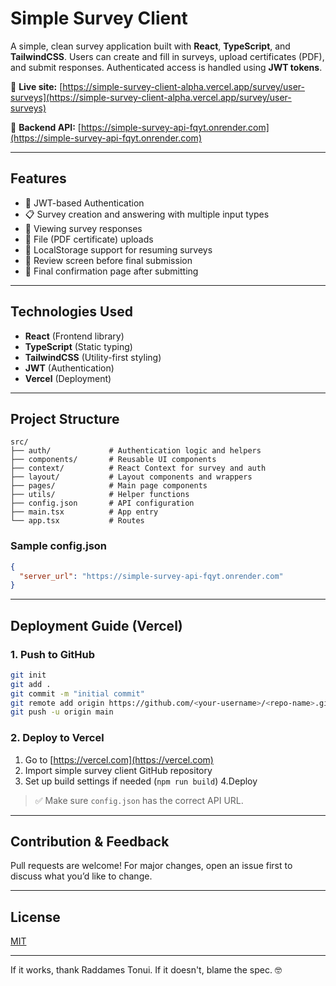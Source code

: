 # Simple Survey Client

A simple, clean survey application built with **React**, **TypeScript**, and **TailwindCSS**. Users can create and fill in surveys, upload certificates (PDF), and submit responses. Authenticated access is handled using **JWT tokens**.

🔗 **Live site:** [https://simple-survey-client-alpha.vercel.app/survey/user-surveys](https://simple-survey-client-alpha.vercel.app/survey/user-surveys)

🔗 **Backend API:** [https://simple-survey-api-fqyt.onrender.com](https://simple-survey-api-fqyt.onrender.com)

---

## Features
- 🔐 JWT-based Authentication
- 📋 Survey creation and answering with multiple input types
- 📄 Viewing survey responses
- 🧾 File (PDF certificate) uploads
- 💾 LocalStorage support for resuming surveys
- 🧠 Review screen before final submission
- 🎯 Final confirmation page after submitting

---

## Technologies Used
- **React** (Frontend library)
- **TypeScript** (Static typing)
- **TailwindCSS** (Utility-first styling)
- **JWT** (Authentication)
- **Vercel** (Deployment)

---

## Project Structure
```
src/
├── auth/             # Authentication logic and helpers
├── components/       # Reusable UI components
├── context/          # React Context for survey and auth
├── layout/           # Layout components and wrappers
├── pages/            # Main page components
├── utils/            # Helper functions
├── config.json       # API configuration
├── main.tsx          # App entry
└── app.tsx           # Routes
```

### Sample config.json
```json
{
  "server_url": "https://simple-survey-api-fqyt.onrender.com"
}
```

---

## Deployment Guide (Vercel)

### 1. Push to GitHub
```bash
git init
git add .
git commit -m "initial commit"
git remote add origin https://github.com/<your-username>/<repo-name>.git
git push -u origin main
```

### 2. Deploy to Vercel
1. Go to [https://vercel.com](https://vercel.com)
2. Import simple survey client GitHub repository
3. Set up build settings if needed (`npm run build`)
4.Deploy

> ✅ Make sure `config.json` has the correct API URL.

---

## Contribution & Feedback
Pull requests are welcome! For major changes, open an issue first to discuss what you’d like to change.

---

## License
[MIT](LICENSE)

---

If it works, thank Raddames Tonui. If it doesn't, blame the spec. 🤓

